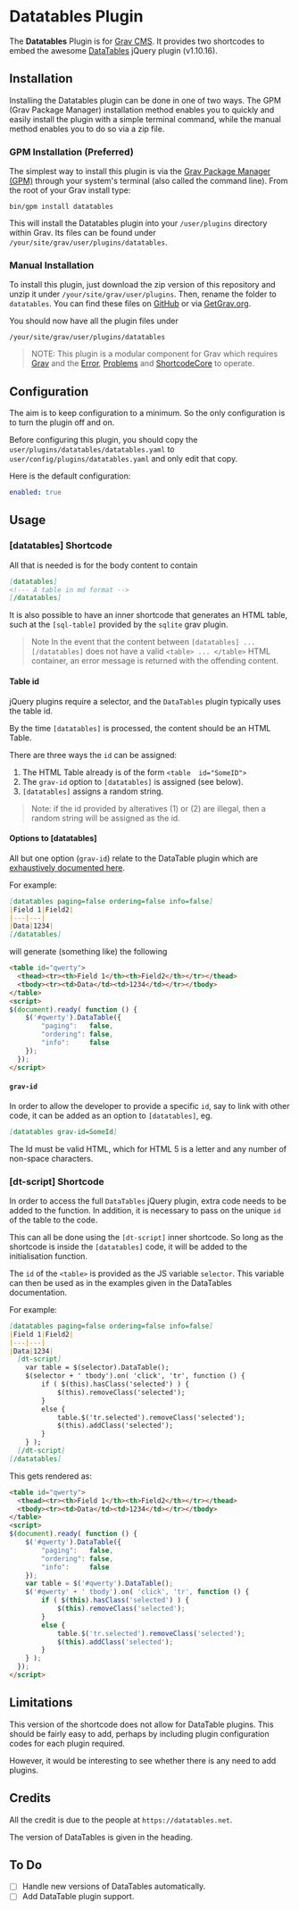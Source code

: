 # Datatables Plugin

The **Datatables** Plugin is for [Grav CMS](http://github.com/getgrav/grav). It provides two shortcodes to embed the awesome [DataTables](https://datatables.net) jQuery plugin (v1.10.16).

## Installation

Installing the Datatables plugin can be done in one of two ways. The GPM (Grav Package Manager) installation method enables you to quickly and easily install the plugin with a simple terminal command, while the manual method enables you to do so via a zip file.

### GPM Installation (Preferred)

The simplest way to install this plugin is via the [Grav Package Manager (GPM)](http://learn.getgrav.org/advanced/grav-gpm) through your system's terminal (also called the command line).  From the root of your Grav install type:

    bin/gpm install datatables

This will install the Datatables plugin into your `/user/plugins` directory within Grav. Its files can be found under `/your/site/grav/user/plugins/datatables`.

### Manual Installation

To install this plugin, just download the zip version of this repository and unzip it under `/your/site/grav/user/plugins`. Then, rename the folder to `datatables`. You can find these files on [GitHub](https://github.com/finanalyst/grav-plugin-datatables) or via [GetGrav.org](http://getgrav.org/downloads/plugins#extras).

You should now have all the plugin files under

    /your/site/grav/user/plugins/datatables

> NOTE: This plugin is a modular component for Grav which requires [Grav](http://github.com/getgrav/grav) and the [Error](https://github.com/getgrav/grav-plugin-error),
[Problems](https://github.com/getgrav/grav-plugin-problems) and [ShortcodeCore](https://github.com/getgrav/grav-plugin-shortcode-core)
to operate.

## Configuration

The aim is to keep configuration to a minimum. So the only configuration is to turn the plugin off and on.

Before configuring this plugin, you should copy the `user/plugins/datatables/datatables.yaml` to `user/config/plugins/datatables.yaml` and only edit that copy.

Here is the default configuration:

```yaml
enabled: true
```

## Usage

### [datatables] Shortcode
All that is needed is for the body content to contain
```md
[datatables]
<!--- A table in md format -->
[/datatables]
```
It is also possible to have an inner shortcode that generates an HTML table, such at the `[sql-table]` provided by the `sqlite` grav plugin.

>Note In the event that the content between `[datatables] ... [/datatables]` does not have a valid `<table> ... </table>` HTML container, an error message is returned with the offending content.

#### Table id
jQuery plugins require a selector, and the `DataTables` plugin typically uses the table id.

By the time `[datatables]` is processed, the content should be an HTML Table.

There are three ways the `id` can be assigned:  
1. The HTML Table already is of the form `<table  id="SomeID">`
2. The `grav-id` option to `[datatables]` is assigned (see below).
3. `[datatables]` assigns a random string.

>Note: if the id provided by alteratives (1) or (2) are illegal, then a random string will be assigned as the id.

#### Options to [datatables]
All but one option (`grav-id`) relate to the DataTable plugin which are [exhaustively documented here](https://datatables.net/reference/option/).

For example:
```md
[datatables paging=false ordering=false info=false]
|Field 1|Field2|
|---|---|
|Data|1234|
[/datatables]
```
will generate (something like) the following
```HTML
<table id="qwerty">
  <thead><tr><th>Field 1</th><th>Field2</th></tr></thead>
  <tbody><tr><td>Data</td><td>1234</td></tr></tbody>
</table>
<script>
$(document).ready( function () {
    $('#qwerty').DataTable({
        "paging":   false,
        "ordering": false,
        "info":     false
    });
  });
</script>
```

#### `grav-id`
In order to allow the developer to provide a specific `id`, say to link with other code, it can be added as an option to `[datatables]`, eg.
```md
[datatables grav-id=SomeId]
```
The Id must be valid HTML, which for HTML 5 is a letter and any number of non-space characters.

### [dt-script] Shortcode
In order to access the full `DataTables` jQuery plugin, extra code needs to be added to the function.
In addition, it is necessary to pass on the unique `id` of the table to the code.

This can all be done using the `[dt-script]` inner shortcode.
So long as the shortcode is inside the `[datatables]` code, it will be added to the initialisation function.

The `id` of the `<table>` is provided as the JS variable `selector`. This variable can then be used as in the examples given in the DataTables documentation.

For example:
```md
[datatables paging=false ordering=false info=false]
|Field 1|Field2|
|---|---|
|Data|1234|
  [dt-script]
    var table = $(selector).DataTable();
    $(selector + ' tbody').on( 'click', 'tr', function () {
        if ( $(this).hasClass('selected') ) {
            $(this).removeClass('selected');
        }
        else {
            table.$('tr.selected').removeClass('selected');
            $(this).addClass('selected');
        }
    } );
  [/dt-script]
[/datatables]
```
This gets rendered as:
```HTML
<table id="qwerty">
  <thead><tr><th>Field 1</th><th>Field2</th></tr></thead>
  <tbody><tr><td>Data</td><td>1234</td></tr></tbody>
</table>
<script>
$(document).ready( function () {
    $('#qwerty').DataTable({
        "paging":   false,
        "ordering": false,
        "info":     false
    });
    var table = $('#qwerty').DataTable();
    $('#qwerty' + ' tbody').on( 'click', 'tr', function () {
        if ( $(this).hasClass('selected') ) {
            $(this).removeClass('selected');
        }
        else {
            table.$('tr.selected').removeClass('selected');
            $(this).addClass('selected');
        }
    } );
  });
</script>
```
## Limitations
This version of the shortcode does not allow for DataTable plugins. This should be fairly easy to add, perhaps by including plugin configuration codes for each plugin required.  

However, it would be interesting to see whether there is any need to add plugins.

## Credits

All the credit is due to the people at `https://datatables.net`.

The version of DataTables is given in the heading.

## To Do

- [ ] Handle new versions of DataTables automatically.
- [ ] Add DataTable plugin support.
